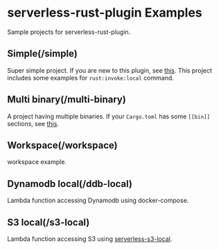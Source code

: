 # serverless-rust-plugin Examples

Sample projects for serverless-rust-plugin.

## Simple(/simple)

Super simple project. If you are new to this plugin, see [this](https://github.com/kaicoh/serverless-rust-plugin/tree/main/examples/simple). This project includes some examples for `rust:invoke:local` command.

## Multi binary(/multi-binary)

A project having multiple binaries. If your `Cargo.toml` has some `[[bin]]` sections, see  [this](https://github.com/kaicoh/serverless-rust-plugin/tree/main/examples/multi-binary).

## Workspace(/workspace)

workspace example.

## Dynamodb local(/ddb-local)

Lambda function accessing Dynamodb using docker-compose.

## S3 local(/s3-local)

Lambda function accessing S3 using [serverless-s3-local](https://github.com/ar90n/serverless-s3-local).
